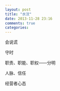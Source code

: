```yaml
---
layout: post
title: "水汶"
date: 2013-11-28 23:16
comments: true
categories: 
---
```

会说谎  

守时  

职责、职能、职权——分明  

人脉、信任  

经营者心态  
